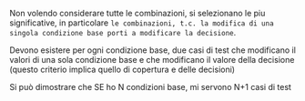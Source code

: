Non volendo considerare tutte le combinazioni, si selezionano le piu significative, in particolare `le combinazioni, t.c. la modifica di una singola condizione base porti a modificare la decisione`.

Devono esistere per ogni condizione base, due casi di test che modificano il valori di una sola condizione base e che modificano il valore della decisione (questo criterio implica quello di copertura e delle decisioni)

Si può dimostrare che SE ho N condizioni base, mi servono N+1 casi di test